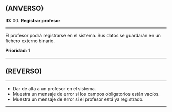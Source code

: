 ## (ANVERSO)
**ID:** 00. **Registrar profesor**

----

El profesor podrá registrarse en el sistema. Sus datos se guardarán en un fichero externo binario.

**Prioridad:** 1  

----
## (REVERSO)
----

+ Dar de alta a un profesor en el sistema.
+ Muestra un mensaje de error si los campos obligatorios están vacíos.
+ Muestra un mensaje de error si el profesor está ya registrado.
----
